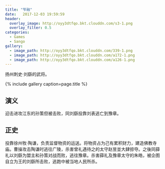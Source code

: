 ```yaml
---
title: "笮融"
date:   2017-12-03 19:59:59
header:
  overlay_image: http://oyy3dtfqo.bkt.clouddn.com/s3-1.png
  overlay_filter: 0.5
categories:
  - Games
  - Sango
gallery:
  - image_path: http://oyy3dtfqo.bkt.clouddn.com/339-1.png
  - image_path: http://oyy3dtfqo.bkt.clouddn.com/a172-1.png
  - image_path: http://oyy3dtfqo.bkt.clouddn.com/a126-1.png
---
```


扬州刺史·刘繇的武将。

{% include gallery caption=page.title %}

## 演义

迎击进攻江东的孙策但被击败，同刘繇投靠刘表逃亡到豫章。

## 正史

投靠徐州牧·陶谦，负责监督物资的运送。将物资占为己有累积财力，建造佛教寺庙。曹操攻击陶谦时逃往广陵，杀害曾礼遇待之的太守赵昱並大肆掠夺。之後同薛礼以刘繇为盟主和孙策对战而败，逃往豫章。杀害薛礼及豫章太守的朱皓，被企图自立为王的刘繇所击败，逃跑中被当地人民所杀。